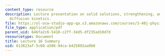 ```yaml
---
content_type: resource
description: Lecture presentation on solid solutions, strengthening, annealing, and
  diffusion kinetics.
file: https://ol-ocw-studio-app-qa.s3.amazonaws.com/courses/3-40j-physical-metallurgy-fall-2009/613623af5c60a58694cab425892aa9b0_MIT3_40JF09_lec16.pdf
file_type: application/pdf
parent_uid: 646fa2c6-5410-c2ff-34d5-df235ad10d7d
resourcetype: Document
title: Lecture 16 Summary
uid: 613623af-5c60-a586-94ca-b425892aa9b0
---
```

